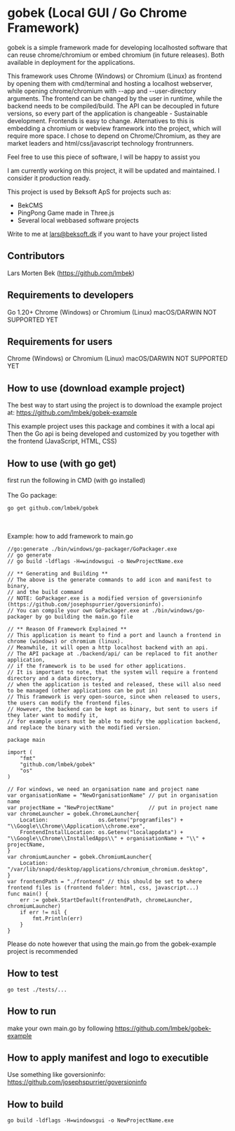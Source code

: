 # gobek (Local GUI / Go Chrome Framework)

gobek is a simple framework made for developing localhosted software that can reuse chrome/chromium or embed chromium (in future releases). Both available in deployment for the applications.

This framework uses Chrome (Windows) or Chromium (Linux) as frontend by opening them with cmd/terminal and hosting a localhost webserver, while opening chrome/chromium with --app and --user-directory arguments. The frontend can be changed by the user in runtime, while the backend needs to be compiled/build. The API can be decoupled in future versions, so every part of the application is changeable - Sustainable development. Frontends is easy to change. Alternatives to this is embedding a chromium or webview framework into the project, which will require more space. I chose to depend on Chrome/Chromium, as they are market leaders and html/css/javascript technology frontrunners.

Feel free to use this piece of software, I will be happy to assist you

I am currently working on this project, it will be updated and maintained. I consider it production ready. 

This project is used by Beksoft ApS for projects such as:
* BekCMS
* PingPong Game made in Three.js
* Several local webbased software projects

Write to me at lars@beksoft.dk if you want to have your project listed

## Contributors
Lars Morten Bek (https://github.com/lmbek)

## Requirements to developers
Go 1.20+
Chrome (Windows) or Chromium (Linux)
macOS/DARWIN NOT SUPPORTED YET

## Requirements for users
Chrome (Windows) or Chromium (Linux)
macOS/DARWIN NOT SUPPORTED YET

## How to use (download example project)
The best way to start using the project is to download the example project at:
https://github.com/lmbek/gobek-example

This example project uses this package and combines it with a local api
Then the Go api is being developed and customized by you together with the frontend (JavaScript, HTML, CSS)

## How to use (with go get)
first run the following in CMD (with go installed) <br><br>
The Go package:

    go get github.com/lmbek/gobek
<br><br>
Example: how to add framework to main.go<br>
	
 	//go:generate ./bin/windows/go-packager/GoPackager.exe
	// go generate
	// go build -ldflags -H=windowsgui -o NewProjectName.exe
	
	// ** Generating and Building **
	// The above is the generate commands to add icon and manifest to binary,
	// and the build command
	// NOTE: GoPackager.exe is a modified version of goversioninfo (https://github.com/josephspurrier/goversioninfo).
	// You can compile your own GoPackager.exe at ./bin/windows/go-packager by go building the main.go file
	
	// ** Reason Of Framework Explained **
	// This application is meant to find a port and launch a frontend in chrome (windows) or chromium (linux).
	// Meanwhile, it will open a http localhost backend with an api.
	// The API package at ./backend/api/ can be replaced to fit another application,
	// if the framework is to be used for other applications.
	// It is important to note, that the system will require a frontend directory and a data directory,
	// when the application is tested and released, these will also need to be managed (other applications can be put in)
	// This framework is very open-source, since when released to users, the users can modify the frontend files.
	// However, the backend can be kept as binary, but sent to users if they later want to modify it,
	// for example users must be able to modify the application backend, and replace the binary with the modified version.
	
	package main
	
	import (
		"fmt"
		"github.com/lmbek/gobek"
		"os"
	)
	
	// For windows, we need an organisation name and project name
	var organisationName = "NewOrganisationName" // put in organisation name
	var projectName = "NewProjectName"           // put in project name
	var chromeLauncher = gobek.ChromeLauncher{
		Location:                os.Getenv("programfiles") + "\\Google\\Chrome\\Application\\chrome.exe",
		FrontendInstallLocation: os.Getenv("localappdata") + "\\Google\\Chrome\\InstalledApps\\" + organisationName + "\\" + projectName,
	}
	var chromiumLauncher = gobek.ChromiumLauncher{
		Location: "/var/lib/snapd/desktop/applications/chromium_chromium.desktop",
	}
	var frontendPath = "./frontend" // this should be set to where frontend files is (frontend folder: html, css, javascript...)
	func main() {
		err := gobek.StartDefault(frontendPath, chromeLauncher, chromiumLauncher)
		if err != nil {
			fmt.Println(err)
		}
	}
Please do note however that using the main.go from the gobek-example project is recommended
## How to test

	go test ./tests/...

## How to run
make your own main.go by following https://github.com/lmbek/gobek-example

## How to apply manifest and logo to executible
Use something like goversioninfo: https://github.com/josephspurrier/goversioninfo

## How to build

	go build -ldflags -H=windowsgui -o NewProjectName.exe
